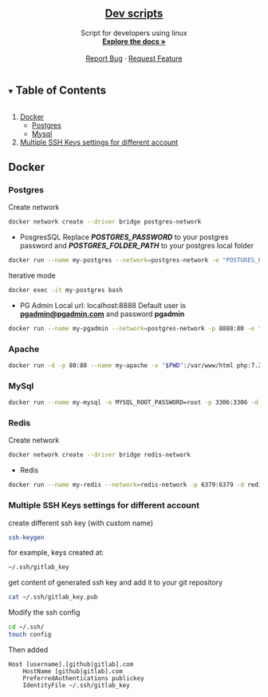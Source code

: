 <!-- PROJECT LOGO -->
<br />
<p align="center">
  <a href="https://github.com/SilvaMoreno/scripts">
    <!-- <img src="images/logo.png" alt="Logo" width="80" height="80"> -->
    <h2 align="center">Dev scripts</h2>
  </a>

  <p align="center">
    Script for developers using linux
    <br />
    <a href="https://github.com/SilvaMoreno/scripts"><strong>Explore the docs »</strong></a>
    <br />
    <br />
    <a href="https://github.com/SilvaMoreno/scripts/issues">Report Bug</a>
    ·
    <a href="https://github.com/SilvaMoreno/scripts/issues">Request Feature</a>
  </p>
</p>

<!-- TABLE OF CONTENTS -->
<details open="open">
  <summary><h2 style="display: inline-block">Table of Contents</h2></summary>
  <ol>
    <li>
      <a href="#docker">Docker</a>
      <ul>
        <li><a href="#postgres">Postgres</a></li>
        <li><a href="#mysql">Mysql</a></li>
      </ul>
    </li>
    <li>
      <a href="#multiple-ssh-keys-settings-for-different-account">Multiple SSH Keys settings for different account</a>
    </li>
  </ol>
</details>

<!-- GETTING STARTED -->

## Docker

### Postgres

Create network

```sh
docker network create --driver bridge postgres-network
```

- PosgresSQL
Replace **_POSTGRES_PASSWORD_** to your postgres password and **_POSTGRES_FOLDER_PATH_** to your postgres local folder

```sh
docker run --name my-postgres --network=postgres-network -e "POSTGRES_PASSWORD=_POSTGRES_PASSWORD_" -p 5432:5432 -v _POSTGRES_FOLDER_PATH_:/var/lib/postgresql/data -d postgres
```

Iterative mode

```sh
docker exec -it my-postgres bash
```

- PG Admin
  Local url: localhost:8888
Default user is **pgadmin@pgadmin.com** and password **pgadmin**
```sh
docker run --name my-pgadmin --network=postgres-network -p 8888:80 -e "PGADMIN_DEFAULT_EMAIL=pgadmin@pgadmin.com" -e "PGADMIN_DEFAULT_PASSWORD=pgadmin" -d dpage/pgadmin4
```

### Apache
```sh
docker run -d -p 80:80 --name my-apache -v "$PWD":/var/www/html php:7.2-apache
```

### MySql

```sh
docker run --name my-mysql -e MYSQL_ROOT_PASSWORD=root -p 3306:3306 -d mysql
```

### Redis

Create network

```sh
docker network create --driver bridge redis-network
```

- Redis

```sh
docker run --name my-redis --network=redis-network -p 6379:6379 -d redis
```

### Multiple SSH Keys settings for different account

create different ssh key (with custom name)

```sh
ssh-keygen
```

for example, keys created at:

```sh
~/.ssh/gitlab_key
```

get content of generated ssh key and add it to your git repository

```sh
cat ~/.ssh/gitlab_key.pub
```

Modify the ssh config

```sh
cd ~/.ssh/
touch config
```

Then added

```
Host [username].[github|gitlab].com
	HostName [github|gitlab].com
	PreferredAuthentications publickey
	IdentityFile ~/.ssh/gitlab_key
```
